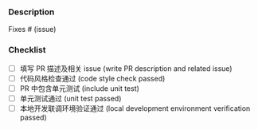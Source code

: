 ### Description

<!-- 关联相关issue Please include a summary of the change and which issue is fixed. -->
<!-- 给出必要的上下文以及review需要的必要信息 Please also include relevant motivation and context. -->

Fixes # (issue)

### Checklist

- [ ] 填写 PR 描述及相关 issue (write PR description and related issue)
- [ ] 代码风格检查通过 (code style check passed)
- [ ] PR 中包含单元测试 (include unit test)
- [ ] 单元测试通过 (unit test passed)
- [ ] 本地开发联调环境验证通过 (local development environment verification passed)